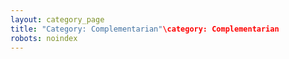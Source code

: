 ```yaml
---
layout: category_page
title: "Category: Complementarian"\category: Complementarian
robots: noindex
---
```

